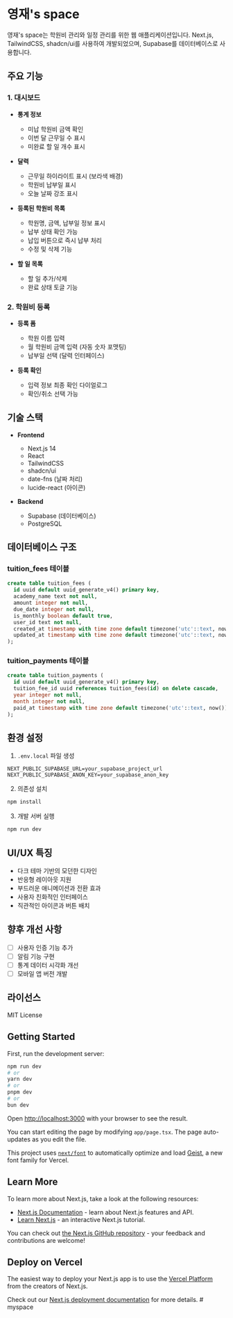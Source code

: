 # 영재's space

영재's space는 학원비 관리와 일정 관리를 위한 웹 애플리케이션입니다. Next.js, TailwindCSS, shadcn/ui를 사용하여 개발되었으며, Supabase를 데이터베이스로 사용합니다.

## 주요 기능

### 1. 대시보드
- **통계 정보**
  - 미납 학원비 금액 확인
  - 이번 달 근무일 수 표시
  - 미완료 할 일 개수 표시

- **달력**
  - 근무일 하이라이트 표시 (보라색 배경)
  - 학원비 납부일 표시
  - 오늘 날짜 강조 표시

- **등록된 학원비 목록**
  - 학원명, 금액, 납부일 정보 표시
  - 납부 상태 확인 가능
  - 납입 버튼으로 즉시 납부 처리
  - 수정 및 삭제 기능

- **할 일 목록**
  - 할 일 추가/삭제
  - 완료 상태 토글 기능

### 2. 학원비 등록
- **등록 폼**
  - 학원 이름 입력
  - 월 학원비 금액 입력 (자동 숫자 포맷팅)
  - 납부일 선택 (달력 인터페이스)

- **등록 확인**
  - 입력 정보 최종 확인 다이얼로그
  - 확인/취소 선택 가능

## 기술 스택

- **Frontend**
  - Next.js 14
  - React
  - TailwindCSS
  - shadcn/ui
  - date-fns (날짜 처리)
  - lucide-react (아이콘)

- **Backend**
  - Supabase (데이터베이스)
  - PostgreSQL

## 데이터베이스 구조

### tuition_fees 테이블
```sql
create table tuition_fees (
  id uuid default uuid_generate_v4() primary key,
  academy_name text not null,
  amount integer not null,
  due_date integer not null,
  is_monthly boolean default true,
  user_id text not null,
  created_at timestamp with time zone default timezone('utc'::text, now()) not null,
  updated_at timestamp with time zone default timezone('utc'::text, now()) not null
);
```

### tuition_payments 테이블
```sql
create table tuition_payments (
  id uuid default uuid_generate_v4() primary key,
  tuition_fee_id uuid references tuition_fees(id) on delete cascade,
  year integer not null,
  month integer not null,
  paid_at timestamp with time zone default timezone('utc'::text, now()) not null
);
```

## 환경 설정

1. `.env.local` 파일 생성
```env
NEXT_PUBLIC_SUPABASE_URL=your_supabase_project_url
NEXT_PUBLIC_SUPABASE_ANON_KEY=your_supabase_anon_key
```

2. 의존성 설치
```bash
npm install
```

3. 개발 서버 실행
```bash
npm run dev
```

## UI/UX 특징

- 다크 테마 기반의 모던한 디자인
- 반응형 레이아웃 지원
- 부드러운 애니메이션과 전환 효과
- 사용자 친화적인 인터페이스
- 직관적인 아이콘과 버튼 배치

## 향후 개선 사항

- [ ] 사용자 인증 기능 추가
- [ ] 알림 기능 구현
- [ ] 통계 데이터 시각화 개선
- [ ] 모바일 앱 버전 개발

## 라이선스

MIT License

## Getting Started

First, run the development server:

```bash
npm run dev
# or
yarn dev
# or
pnpm dev
# or
bun dev
```

Open [http://localhost:3000](http://localhost:3000) with your browser to see the result.

You can start editing the page by modifying `app/page.tsx`. The page auto-updates as you edit the file.

This project uses [`next/font`](https://nextjs.org/docs/app/building-your-application/optimizing/fonts) to automatically optimize and load [Geist](https://vercel.com/font), a new font family for Vercel.

## Learn More

To learn more about Next.js, take a look at the following resources:

- [Next.js Documentation](https://nextjs.org/docs) - learn about Next.js features and API.
- [Learn Next.js](https://nextjs.org/learn) - an interactive Next.js tutorial.

You can check out [the Next.js GitHub repository](https://github.com/vercel/next.js) - your feedback and contributions are welcome!

## Deploy on Vercel

The easiest way to deploy your Next.js app is to use the [Vercel Platform](https://vercel.com/new?utm_medium=default-template&filter=next.js&utm_source=create-next-app&utm_campaign=create-next-app-readme) from the creators of Next.js.

Check out our [Next.js deployment documentation](https://nextjs.org/docs/app/building-your-application/deploying) for more details.
#   m y s p a c e 
 
 